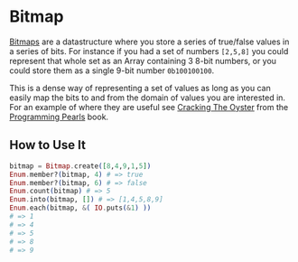 Bitmap
======

[Bitmaps](http://en.wikipedia.org/wiki/Bitmap) are a datastructure where you store a series of true/false values in a series of bits. For instance if you had a set of numbers `[2,5,8]` you could represent that whole set as an Array containing 3 8-bit numbers, or you could store them as a single 9-bit number `0b100100100`.

This is a dense way of representing a set of values as long as you can easily map the bits to and from the domain of values you are interested in. For an example of where they are useful see [Cracking The Oyster](http://www.cs.bell-labs.com/cm/cs/pearls/sec014.html) from the [Programming Pearls](http://www.cs.bell-labs.com/cm/cs/pearls/) book.


How to Use It
-------------
```elixir
bitmap = Bitmap.create([8,4,9,1,5])
Enum.member?(bitmap, 4) # => true
Enum.member?(bitmap, 6) # => false
Enum.count(bitmap) # => 5
Enum.into(bitmap, []) # => [1,4,5,8,9]
Enum.each(bitmap, &( IO.puts(&1) ))
# => 1
# => 4
# => 5
# => 8
# => 9
```
